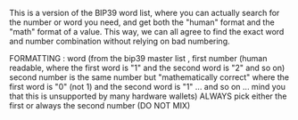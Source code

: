 This is a version of the BIP39 word list, where you can actually search for the number or word you need, and get both the "human" format and the "math" format of a value.
This way, we can all agree to find the exact word and number combination without relying on bad numbering.

FORMATTING :  word (from the bip39 master list ,
first number (human readable, where the first word is "1" and the second word is "2" and so on) 
second number is the same number but "mathematically correct" where the first word is "0" (not 1) and the second word is "1" ... and so on ... mind you that this is unsupported by many hardware wallets)
ALWAYS pick either the first or always the second number (DO NOT MIX)
